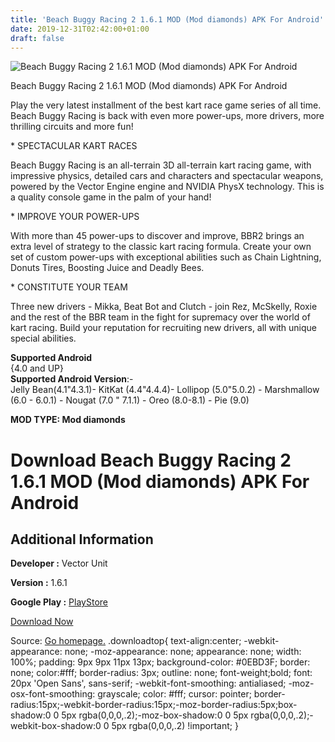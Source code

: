 ```yaml
---
title: 'Beach Buggy Racing 2 1.6.1 MOD (Mod diamonds) APK For Android'
date: 2019-12-31T02:42:00+01:00
draft: false
---
```


![Beach Buggy Racing 2 1.6.1 MOD (Mod diamonds) APK For Android](https://i1.wp.com/apkhome.net/wp-content/uploads/2019/11/Beach-Buggy-Racing-2-1.png "Beach Buggy Racing 2 1.6.1 MOD (Mod diamonds) APK For Android")

  

Beach Buggy Racing 2 1.6.1 MOD (Mod diamonds) APK For Android

Play the very latest installment of the best kart race game series of all time. Beach Buggy Racing is back with even more power-ups, more drivers, more thrilling circuits and more fun!

\* SPECTACULAR KART RACES

Beach Buggy Racing is an all-terrain 3D all-terrain kart racing game, with impressive physics, detailed cars and characters and spectacular weapons, powered by the Vector Engine engine and NVIDIA PhysX technology. This is a quality console game in the palm of your hand!

\* IMPROVE YOUR POWER-UPS

With more than 45 power-ups to discover and improve, BBR2 brings an extra level of strategy to the classic kart racing formula. Create your own set of custom power-ups with exceptional abilities such as Chain Lightning, Donuts Tires, Boosting Juice and Deadly Bees.

\* CONSTITUTE YOUR TEAM

Three new drivers - Mikka, Beat Bot and Clutch - join Rez, McSkelly, Roxie and the rest of the BBR team in the fight for supremacy over the world of kart racing. Build your reputation for recruiting new drivers, all with unique special abilities.

**Supported Android**  
{4.0 and UP}  
**Supported Android Version**:-  
Jelly Bean(4.1"4.3.1)- KitKat (4.4"4.4.4)- Lollipop (5.0"5.0.2) - Marshmallow (6.0 - 6.0.1) - Nougat (7.0 " 7.1.1) - Oreo (8.0-8.1) - Pie (9.0)

**MOD TYPE: Mod diamonds**

Download Beach Buggy Racing 2 1.6.1 MOD (Mod diamonds) APK For Android
======================================================================

Additional Information
----------------------

**Developer :** Vector Unit

**Version :** 1.6.1

**Google Play :** [PlayStore](https://play.google.com/store/apps/details?id=com.vectorunit.cobalt.googleplay)

  

[Download Now](https://store4app.co/post/beach-buggy-racing-2-1-6-1-mod-mod-diamonds-apk-for-android_1573932319)

  
Source: [Go homepage.](https://store4app.co/post/beach-buggy-racing-2-1-6-1-mod-mod-diamonds-apk-for-android_1573932319) .downloadtop{ text-align:center; -webkit-appearance: none; -moz-appearance: none; appearance: none; width: 100%; padding: 9px 9px 11px 13px; background-color: #0EBD3F; border: none; color:#fff; border-radius: 3px; outline: none; font-weight;bold; font: 20px 'Open Sans', sans-serif; -webkit-font-smoothing: antialiased; -moz-osx-font-smoothing: grayscale; color: #fff; cursor: pointer; border-radius:15px;-webkit-border-radius:15px;-moz-border-radius:5px;box-shadow:0 0 5px rgba(0,0,0,.2);-moz-box-shadow:0 0 5px rgba(0,0,0,.2);-webkit-box-shadow:0 0 5px rgba(0,0,0,.2) !important; }